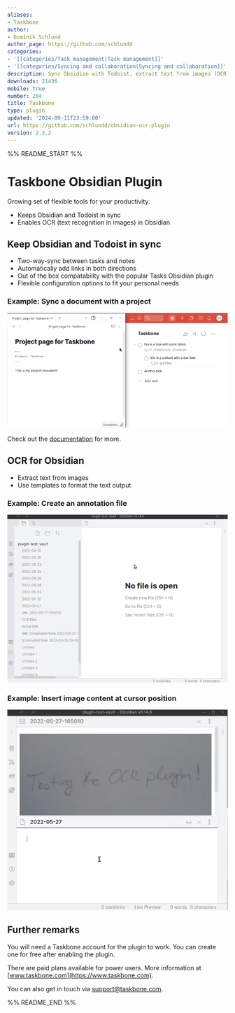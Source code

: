 ```yaml
---
aliases:
- Taskbone
author:
- Dominik Schlund
author_page: https://github.com/schlundd
categories:
- '[[categories/Task management|Task management]]'
- '[[categories/Syncing and collaboration|Syncing and collaboration]]'
description: Sync Obsidian with Todoist, extract text from images (OCR).
downloads: 21436
mobile: true
number: 204
title: Taskbone
type: plugin
updated: '2024-09-11T23:59:00'
url: https://github.com/schlundd/obsidian-ocr-plugin
version: 2.3.2
---
```


%% README_START %%

# Taskbone Obsidian Plugin

Growing set of flexible tools for your productivity.

* Keeps Obsidian and Todoist in sync
* Enables OCR (text recognition in images) in Obsidian


## Keep Obsidian and Todoist in sync

* Two-way-sync between tasks and notes
* Automatically add links in both directions
* Out of the box compatability with the popular Tasks Obsidian plugin
* Flexible configuration options to fit your personal needs

### Example: Sync a document with a project

![Todoist Sync](https://raw.githubusercontent.com/schlundd/obsidian-ocr-plugin/master/sync_todoist.gif)

Check out the [documentation](https://app.taskbone.com/documentation) for more.
## OCR for Obsidian

* Extract text from images
* Use templates to format the text output

### Example: Create an annotation file

![Demo](https://raw.githubusercontent.com/schlundd/obsidian-ocr-plugin/master/create_annotation.gif)

### Example: Insert image content at cursor position

![Demo](https://raw.githubusercontent.com/schlundd/obsidian-ocr-plugin/master/insert_at_postion.gif)


## Further remarks

You will need a Taskbone account for the plugin to work. You can create one for free after enabling the plugin.

There are paid plans available for power users. More information at [www.taskbone.com](https://www.taskbone.com).

You can also get in touch via [support@taskbone.com](mailto:support@taskbone.com).

%% README_END %%